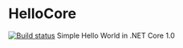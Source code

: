 # HelloCore
[![Build status](https://ci.appveyor.com/api/projects/status/vui9r05541dis5jk?svg=true)](https://ci.appveyor.com/project/lserafin/hellocore)
Simple Hello World in .NET Core 1.0
